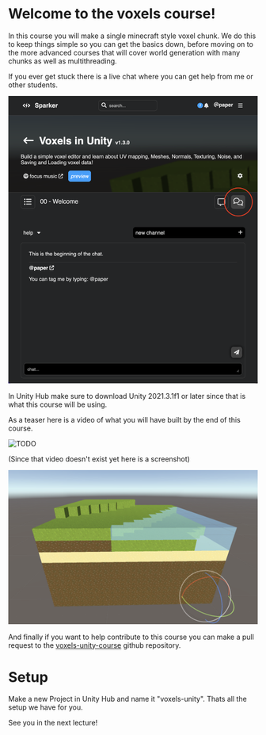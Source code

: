 # Welcome to the voxels course!
In this course you will make a single minecraft style voxel chunk. We do this to keep things simple so you can get the basics down, before moving on to the more advanced courses that will cover world generation with many chunks as well as multithreading.

If you ever get stuck there is a live chat where you can get help from me or other students.

![live chat sparker](/Assets/live_chat.png)

In Unity Hub make sure to download Unity 2021.3.1f1 or later since that is what this course will be using.

As a teaser here is a video of what you will have built by the end of this course.

![TODO]()

(Since that video doesn't exist yet here is a screenshot)

![](/Assets/chunk_water_final.png)

And finally if you want to help contribute to this course you can make a pull request to the [voxels-unity-course](https://github.com/PaperPrototype/voxels-unity-course) github repository.

# Setup
Make a new Project in Unity Hub and name it "voxels-unity". Thats all the setup we have for you.

See you in the next lecture!